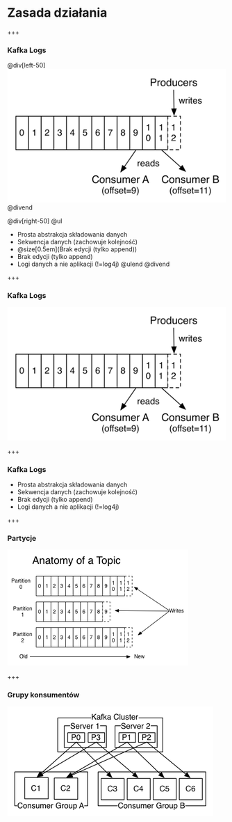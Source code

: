 
# Zasada działania


+++
### Kafka Logs

@div[left-50]
![](img/how-it-works/log_consumer.png)
@divend

@div[right-50]
@ul
* Prosta abstrakcja składowania danych
* Sekwencja danych (zachowuje kolejność)
* @size[0.5em](Brak edycji (tylko append))
* Brak edycji (tylko append)
* Logi danych a nie aplikacji (!=log4j)
@ulend
@divend



+++
### Kafka Logs
![](img/how-it-works/log_consumer.png)



+++
### Kafka Logs
* Prosta abstrakcja składowania danych
* Sekwencja danych (zachowuje kolejność)
* Brak edycji (tylko append)
* Logi danych a nie aplikacji (!=log4j)



+++
### Partycje
![](img/how-it-works/log_anatomy.png)



+++
### Grupy konsumentów
![](img/how-it-works/consumer-groups.png)